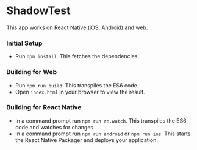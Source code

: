 # ShadowTest

This app works on React Native (iOS, Android) and web.

### Initial Setup

- Run `npm install`. This fetches the dependencies.

### Building for Web

- Run `npm run build`. This transpiles the ES6 code.
- Open `index.html` in your browser to view the result.

### Building for React Native

- In a command prompt run `npm run rn.watch`. This transpiles the ES6 code and watches for changes
- In a command prompt run `npm run android` or `npm run ios`. This starts the React Native Packager and deploys your application.
